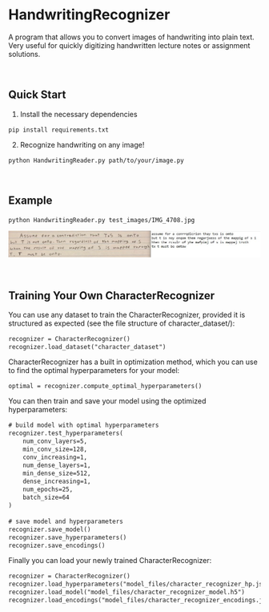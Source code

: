 # HandwritingRecognizer
A program that allows you to convert images of handwriting into plain text. Very useful for quickly digitizing handwritten lecture notes or assignment solutions.

<br>

## Quick Start
1. Install the necessary dependencies
```
pip install requirements.txt
```

2. Recognize handwriting on any image!
```
python HandwritingReader.py path/to/your/image.py
```

<br>

## Example
```
python HandwritingReader.py test_images/IMG_4708.jpg
```
![Example With a Handwritten Assignment Answer](https://github.com/Evan-Warner03/HandwritingRecognizer/blob/e1a9c9f6841ab59a800ce459009f03a84fc2b7a4/test_images/example.jpg?raw=true)

<br>

## Training Your Own CharacterRecognizer
You can use any dataset to train the CharacterRecognizer, provided it is structured as expected (see the file structure of character_dataset/):
```
recognizer = CharacterRecognizer()
recognizer.load_dataset("character_dataset")
```

CharacterRecognizer has a built in optimization method, which you can use to find the optimal hyperparameters for your model:
```
optimal = recognizer.compute_optimal_hyperparameters()
```

You can then train and save your model using the optimized hyperparameters:
```
# build model with optimal hyperparameters
recognizer.test_hyperparameters(
    num_conv_layers=5,
    min_conv_size=128,
    conv_increasing=1,
    num_dense_layers=1,
    min_dense_size=512,
    dense_increasing=1,
    num_epochs=25,
    batch_size=64
)

# save model and hyperparameters
recognizer.save_model()
recognizer.save_hyperparameters()
recognizer.save_encodings()
```

Finally you can load your newly trained CharacterRecognizer:
```
recognizer = CharacterRecognizer()
recognizer.load_hyperparameters("model_files/character_recognizer_hp.json")
recognizer.load_model("model_files/character_recognizer_model.h5")
recognizer.load_encodings("model_files/character_recognizer_encodings.json")
```
